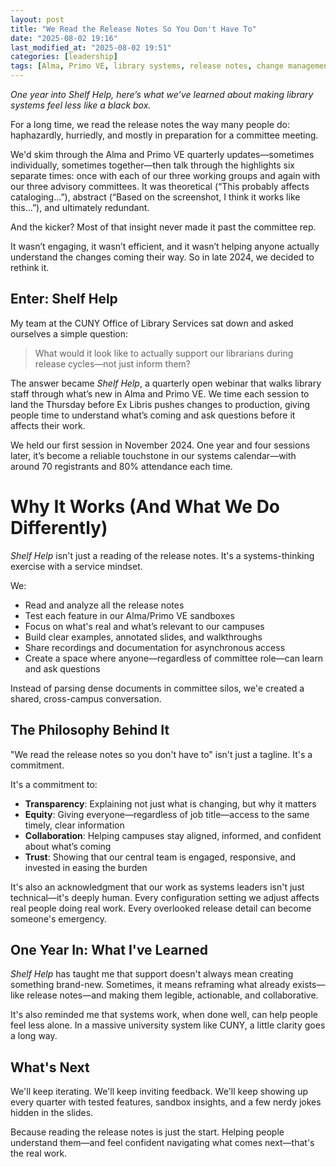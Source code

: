 ```yaml
---
layout: post
title: "We Read the Release Notes So You Don't Have To"
date: "2025-08-02 19:16"
last_modified_at: "2025-08-02 19:51"
categories: [leadership]
tags: [Alma, Primo VE, library systems, release notes, change management]
---
```


_One year into Shelf Help, here’s what we’ve learned about making library systems feel less like a black box._

For a long time, we read the release notes the way many people do: haphazardly, hurriedly, and mostly in preparation for a committee meeting.

We'd skim through the Alma and Primo VE quarterly updates—sometimes individually, sometimes together—then talk through the highlights six separate times: once with each of our three working groups and again with our three advisory committees. It was theoretical (“This probably affects cataloging…”), abstract (“Based on the screenshot, I think it works like this…”), and ultimately redundant.

And the kicker? Most of that insight never made it past the committee rep.

It wasn’t engaging, it wasn’t efficient, and it wasn’t helping anyone actually understand the changes coming their way. So in late 2024, we decided to rethink it.

## Enter: Shelf Help

My team at the CUNY Office of Library Services sat down and asked ourselves a simple question:

> What would it look like to actually support our librarians during release cycles—not just inform them?

The answer became _Shelf Help_, a quarterly open webinar that walks library staff through what’s new in Alma and Primo VE. We time each session to land the Thursday before Ex Libris pushes changes to production, giving people time to understand what’s coming and ask questions before it affects their work.

We held our first session in November 2024. One year and four sessions later, it’s become a reliable touchstone in our systems calendar—with around 70 registrants and 80% attendance each time.

# Why It Works (And What We Do Differently)

_Shelf Help_ isn't just a reading of the release notes. It's a systems-thinking exercise with a service mindset.

We:
* Read and analyze all the release notes
* Test each feature in our Alma/Primo VE sandboxes
* Focus on what's real and what’s relevant to our campuses
* Build clear examples, annotated slides, and walkthroughs
* Share recordings and documentation for asynchronous access
* Create a space where anyone—regardless of committee role—can learn and ask questions

Instead of parsing dense documents in committee silos, we'e created a shared, cross-campus conversation.

## The Philosophy Behind It

"We read the release notes so you don't have to" isn't just a tagline. It's a commitment.

It's a commitment to:

* **Transparency**: Explaining not just what is changing, but why it matters
* **Equity**: Giving everyone—regardless of job title—access to the same timely, clear information
* **Collaboration**: Helping campuses stay aligned, informed, and confident about what’s coming
* **Trust**: Showing that our central team is engaged, responsive, and invested in easing the burden

It's also an acknowledgment that our work as systems leaders isn't just technical—it's deeply human. Every configuration setting we adjust affects real people doing real work. Every overlooked release detail can become someone's emergency.

## One Year In: What I've Learned

_Shelf Help_ has taught me that support doesn't always mean creating something brand-new. Sometimes, it means reframing what already exists—like release notes—and making them legible, actionable, and collaborative.

It's also reminded me that systems work, when done well, can help people feel less alone. In a massive university system like CUNY, a little clarity goes a long way.

## What's Next

We'll keep iterating. We'll keep inviting feedback. We'll keep showing up every quarter with tested features, sandbox insights, and a few nerdy jokes hidden in the slides.

Because reading the release notes is just the start. Helping people understand them—and feel confident navigating what comes next—that's the real work.
